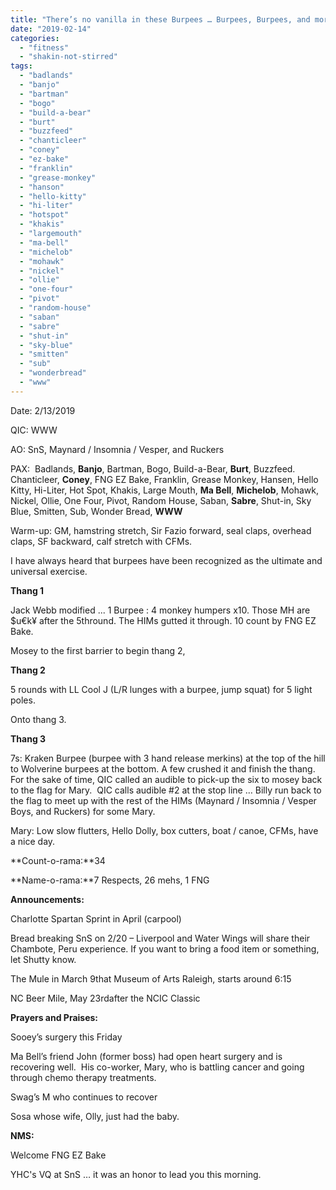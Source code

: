```yaml
---
title: "There’s no vanilla in these Burpees … Burpees, Burpees, and more Burpees -  does a body good!!!"
date: "2019-02-14"
categories: 
  - "fitness"
  - "shakin-not-stirred"
tags: 
  - "badlands"
  - "banjo"
  - "bartman"
  - "bogo"
  - "build-a-bear"
  - "burt"
  - "buzzfeed"
  - "chanticleer"
  - "coney"
  - "ez-bake"
  - "franklin"
  - "grease-monkey"
  - "hanson"
  - "hello-kitty"
  - "hi-liter"
  - "hotspot"
  - "khakis"
  - "largemouth"
  - "ma-bell"
  - "michelob"
  - "mohawk"
  - "nickel"
  - "ollie"
  - "one-four"
  - "pivot"
  - "random-house"
  - "saban"
  - "sabre"
  - "shut-in"
  - "sky-blue"
  - "smitten"
  - "sub"
  - "wonderbread"
  - "www"
---
```


Date: 2/13/2019

QIC: WWW

AO: SnS, Maynard / Insomnia / Vesper, and Ruckers

PAX:  Badlands, **Banjo**, Bartman, Bogo, Build-a-Bear, **Burt**, Buzzfeed. Chanticleer, **Coney**, FNG EZ Bake, Franklin, Grease Monkey, Hansen, Hello Kitty, Hi-Liter, Hot Spot, Khakis, Large Mouth, **Ma Bell**, **Michelob**, Mohawk, Nickel, Ollie, One Four, Pivot, Random House, Saban, **Sabre**, Shut-in, Sky Blue, Smitten, Sub, Wonder Bread, **WWW**

Warm-up: GM, hamstring stretch, Sir Fazio forward, seal claps, overhead claps, SF backward, calf stretch with CFMs.

I have always heard that burpees have been recognized as the ultimate and universal exercise.

**Thang 1**

Jack Webb modified ... 1 Burpee : 4 monkey humpers x10. Those MH are $u€k¥ after the 5thround. The HIMs gutted it through. 10 count by FNG EZ Bake.

Mosey to the first barrier to begin thang 2,

**Thang 2**

5 rounds with LL Cool J (L/R lunges with a burpee, jump squat) for 5 light poles.

Onto thang 3.

**Thang 3**

7s: Kraken Burpee (burpee with 3 hand release merkins) at the top of the hill to Wolverine burpees at the bottom. A few crushed it and finish the thang. For the sake of time, QIC called an audible to pick-up the six to mosey back to the flag for Mary.  QIC calls audible #2 at the stop line … Billy run back to the flag to meet up with the rest of the HIMs (Maynard / Insomnia / Vesper Boys, and Ruckers) for some Mary.

Mary: Low slow flutters, Hello Dolly, box cutters, boat / canoe, CFMs, have a nice day.

**Count-o-rama:**34

**Name-o-rama:**7 Respects, 26 mehs, 1 FNG

**Announcements:**

Charlotte Spartan Sprint in April (carpool)

Bread breaking SnS on 2/20 – Liverpool and Water Wings will share their Chambote, Peru experience. If you want to bring a food item or something, let Shutty know.

The Mule in March 9that Museum of Arts Raleigh, starts around 6:15

NC Beer Mile, May 23rdafter the NCIC Classic

**Prayers and Praises:**

Sooey’s surgery this Friday

Ma Bell’s friend John (former boss) had open heart surgery and is recovering well.  His co-worker, Mary, who is battling cancer and going through chemo therapy treatments.

Swag’s M who continues to recover

Sosa whose wife, Olly, just had the baby.

**NMS:**

Welcome FNG EZ Bake

YHC's VQ at SnS … it was an honor to lead you this morning.
